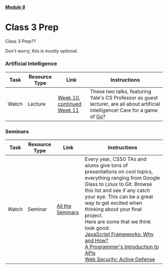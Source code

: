 ##### [Module 8](../)

# Class 3 Prep

Class 3 Prep?? 

Don't worry, this is mostly optional.

### Artificial Intelligence

Task | Resource Type | Link | Instructions
---|---|---|---
Watch | Lecture | <a href="https://www.youtube.com/watch?v=OkYga_a-9cQ" target="_blank">Week 10, continued</a> <br> <a href="https://www.youtube.com/watch?v=7q3VIoQinCs" target="_blank">Week 11</a> | These two talks, featuring Yale's CS Professor as guest lecturer, are all about artificial intelligence! Care for a game of <a href="http://www.wired.com/2016/03/two-moves-alphago-lee-sedol-redefined-future/" target="_blank">Go</a>?


### Seminars

Task | Resource Type | Link | Instructions
---|---|---|---
Watch | Seminar | <a href="https://manual.cs50.net/seminars/#fall_2015" target="_blank">All the Seminars</a> | Every year, CS50 TAs and alums give tons of presentations on cool topics, everything ranging from Google Glass to Linux to Git. Browse this list and see if any catch your eye. This can be a great way to get excited when thinking about your final project. <br> Here are some that we think look good: <br> <a href="https://manual.cs50.net/seminars/#javascript_frameworks_why_and_how" target="_blank">JavaScript Frameworks: Why and How?</a> <br> <a href="https://manual.cs50.net/seminars/#a_programmer_s_introduction_to_apis" target="_blank">A Programmer's Introduction to APIs</a> <br> <a href="https://manual.cs50.net/seminars/#web_security_active_defense" target="_blank">Web Security: Active Defense</a>


